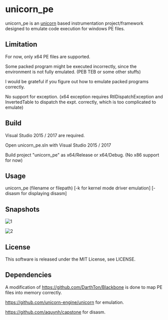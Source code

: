 # unicorn_pe
unicorn_pe is an [unicorn](https://github.com/unicorn-engine/unicorn) based instrumentation project/framework designed to emulate code execution for windows PE files.

## Limitation 
For now, only x64 PE files are supported.

Some packed program might be executed incorrectly, since the environment is not fully emulated. (PEB TEB or some other stuffs)

I would be grateful if you figure out how to emulate packed programs correctly.

No support for exception. (x64 exception requires RtlDispatchException and InvertedTable to dispatch the expt. correctly, which is too complicated to emulate)

## Build
Visual Studio 2015 / 2017 are required.

Open unicorn_pe.sln with Visual Studio 2015 / 2017

Build project "unicorn_pe" as x64/Release or x64/Debug. (No x86 support for now)

## Usage

unicorn_pe (filename or filepath) [-k for kernel mode driver emulation] [-disasm for displaying disasm]

## Snapshots

![1](https://github.com/hzqst/unicorn_pe/raw/master/img/img1.png)

![2](https://github.com/hzqst/unicorn_pe/raw/master/img/img2.png)

## License
This software is released under the MIT License, see LICENSE.

## Dependencies 
A modification of https://github.com/DarthTon/Blackbone is done to map PE files into memory correctly.

https://github.com/unicorn-engine/unicorn for emulation.

https://github.com/aquynh/capstone for disasm.
